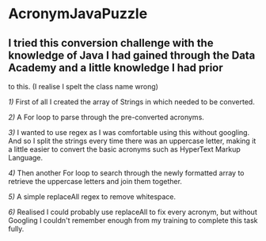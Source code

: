 # AcronymJavaPuzzle

## I tried this conversion challenge with the knowledge of Java I had gained through the Data Academy and a little knowledge I had prior
to this. (I realise I spelt the class name wrong)

_1)_ First of all I created the array of Strings in which needed to be converted.

_2)_ A For loop to parse through the pre-converted acronyms.

_3)_ I wanted to use regex as I was comfortable using this without googling. And so I split the strings every time there was an uppercase
letter, making it a little easier to convert the basic acronyms such as HyperText Markup Language.

_4)_ Then another For loop to search through the newly formatted array to retrieve the uppercase letters and join them together.

_5)_ A simple replaceAll regex to remove whitespace.

_6)_ Realised I could probably use replaceAll to fix every acronym, but without Googling I couldn't remember enough from my training
to complete this task fully.
